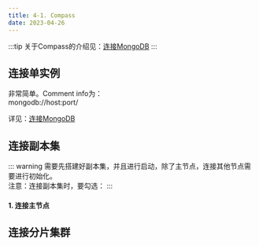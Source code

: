 ```yaml
---
title: 4-1. Compass
date: 2023-04-26
---
```


:::tip
关于Compass的介绍见：[连接MongoDB](/sql/mongodb/1.基本操作/1-3.连接MongoDB.md)
:::

## 连接单实例
非常简单。Comment info为：  
mongodb://host:port/

详见：[连接MongoDB](/sql/mongodb/1.基本操作/1-3.连接MongoDB.md)


## 连接副本集
::: warning
需要先搭建好副本集，并且进行启动，除了主节点，连接其他节点需要进行初始化。  
注意：连接副本集时，要勾选：
:::
#### 1. 连接主节点


## 连接分片集群

